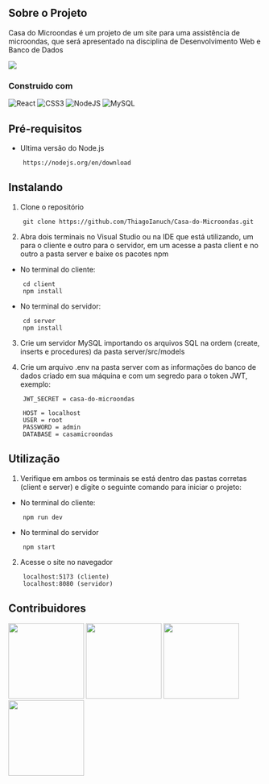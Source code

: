 ## Sobre o Projeto

Casa do Microondas é um projeto de um site para uma assistência de microondas, que será apresentado na disciplina de Desenvolvimento Web e Banco de Dados

<img src="https://i.imgur.com/j7mBnyG.png">

### Construido com

![React](https://img.shields.io/badge/react-%2320232a.svg?style=for-the-badge&logo=react&logoColor=%2361DAFB) ![CSS3](https://img.shields.io/badge/css3-%231572B6.svg?style=for-the-badge&logo=css3&logoColor=white) ![NodeJS](https://img.shields.io/badge/node.js-6DA55F?style=for-the-badge&logo=node.js&logoColor=white) ![MySQL](https://img.shields.io/badge/mysql-4479A1.svg?style=for-the-badge&logo=mysql&logoColor=white)

## Pré-requisitos

- Ultima versão do Node.js
```
    https://nodejs.org/en/download
```

## Instalando

1. Clone o repositório
```
    git clone https://github.com/ThiagoIanuch/Casa-do-Microondas.git
```

2. Abra dois terminais no Visual Studio ou na IDE que está utilizando, um para o cliente e outro para o servidor, em um acesse a pasta client e no outro a pasta server e baixe os pacotes npm
- No terminal do cliente:
```
    cd client
    npm install
```
- No terminal do servidor:
```
    cd server
    npm install
```
3. Crie um servidor MySQL importando os arquivos SQL na ordem (create, inserts e procedures) da pasta server/src/models

4. Crie um arquivo .env na pasta server com as informações do banco de dados criado em sua máquina e com um segredo para o token JWT, exemplo:
```
    JWT_SECRET = casa-do-microondas
    
    HOST = localhost
    USER = root
    PASSWORD = admin
    DATABASE = casamicroondas
```

## Utilização
1. Verifique em ambos os terminais se está dentro das pastas corretas (client e server) e digite o seguinte comando para iniciar o projeto:
- No terminal do cliente:
```
    npm run dev
```
- No terminal do servidor
```
    npm start
```

2. Acesse o site no navegador
```
    localhost:5173 (cliente)
    localhost:8080 (servidor)
```

## Contribuidores
<a href="https://github.com/ThiagoIanuch"><img src="https://github.com/ThiagoIanuch.png" width="150px"></a> <a href="https://github.com/Henrique-Barbieri"><img src="https://github.com/Henrique-Barbieri.png" width="150px"></a> <a href="https://github.com/GabrielDBarbieri"><img src="https://github.com/GabrielDBarbieri.png" width="150px"></a> <a href="https://github.com/le-leodasilva"><img src="https://github.com/le-leodasilva.png" width="150px"></a>
